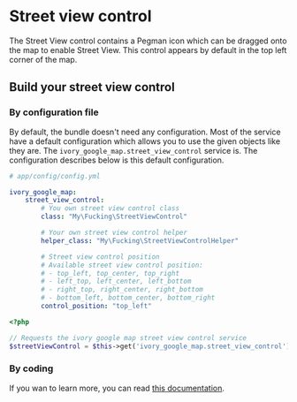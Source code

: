 # Street view control

The Street View control contains a Pegman icon which can be dragged onto the map to enable Street View. This control
appears by default in the top left corner of the map.

## Build your street view control

### By configuration file

By default, the bundle doesn't need any configuration. Most of the service have a default configuration which allows
you to use the given objects like they are. The ``ivory_google_map.street_view_control`` service is. The configuration
describes below is this default configuration.

```yaml
# app/config/config.yml

ivory_google_map:
    street_view_control:
        # You own street view control class
        class: "My\Fucking\StreetViewControl"

        # Your own street view control helper
        helper_class: "My\Fucking\StreetViewControlHelper"

        # Street view control position
        # Available street view control position:
        # - top_left, top_center, top_right
        # - left_top, left_center, left_bottom
        # - right_top, right_center, right_bottom
        # - bottom_left, bottom_center, bottom_right
        control_position: "top_left"
```

``` php
<?php

// Requests the ivory google map street view control service
$streetViewControl = $this->get('ivory_google_map.street_view_control');
```

### By coding

If you wan to learn more, you can read
[this documentation](https://github.com/egeloen/ivory-google-map/blob/master/doc/usage/controls/street_view.md).
